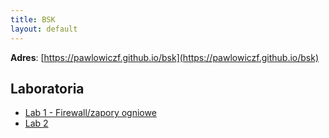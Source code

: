```yaml
---
title: BSK
layout: default
---
```


**Adres**: [https://pawlowiczf.github.io/bsk](https://pawlowiczf.github.io/bsk)  

## Laboratoria  

- [Lab 1 - Firewall/zapory ogniowe](firewall.md)
- [Lab 2](lab.md)